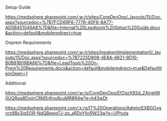 Setup Guide

https://medsphere.sharepoint.com/:w:/r/sites/CoreDevOps/_layouts/15/Doc.aspx?sourcedoc=%7B7FCD69F6-7776-40F6-8A77-AD5B451046A8%7D&file=Internal%20Leadtools%20Setup%20Guide.docx&action=default&mobileredirect=true

Onprem Requirements

https://medsphere.sharepoint.com/:w:/r/sites/InpatientImplementation1/_layouts/15/Doc.aspx?sourcedoc=%7B7225D808-4E8A-4821-9D10-B0B81B09BA66%7D&file=LeadTools%20On-Prem%20Requirements.docx&action=default&mobileredirect=true&DefaultItemOpen=1

Additional

https://medsphere.sharepoint.com/:w:/s/CoreDevOps/EfZpzX92d_ZAinetW0UQRqgBDoijrCRM5rKnx8cuMR8R4w?e=h43wDt

https://medsphere.sharepoint.com/:x:/g/IT%20Operations/Admin/EXBGOvgnrz9Bs3iqSOR-NdQBewqTJ-zq_aRDsYIlcRW23w?e=UPhuta